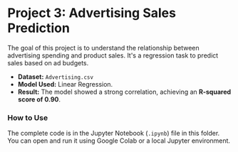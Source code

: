 # Project 3: Advertising Sales Prediction

The goal of this project is to understand the relationship between advertising spending and product sales. It's a regression task to predict sales based on ad budgets.

* **Dataset:** `Advertising.csv`
* **Model Used:** Linear Regression.
* **Result:** The model showed a strong correlation, achieving an **R-squared score of 0.90**.

### How to Use
The complete code is in the Jupyter Notebook (`.ipynb`) file in this folder. You can open and run it using Google Colab or a local Jupyter environment.
